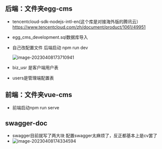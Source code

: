 ## 后端：文件夹egg-cms

 + tencentcloud-sdk-nodejs-intl-en(这个库是对接海外版的腾讯云）https://www.tencentcloud.com/zh/document/product/1061/49951

 + egg_cms_development.sql数据库导入

 + 自己改配置文件 后端启动 npm run dev

   ![image-20230408173710941](https://i.hd-r.cn/7b9284f96991505ea9bf3ba43a47fa9f.png)

+ biz_usr 是客户端用户表

+ users是管理端配置表

## 前端：文件夹vue-cms

+ 前端启动npm run serve

## swagger-doc

+ swagger目前就写了两大块  配置swagger太麻烦了，反正都基本上是cv罢了
+ ![image-20230408174334594](https://i.hd-r.cn/e36137b70486de84449a4560c36dcde6.png)